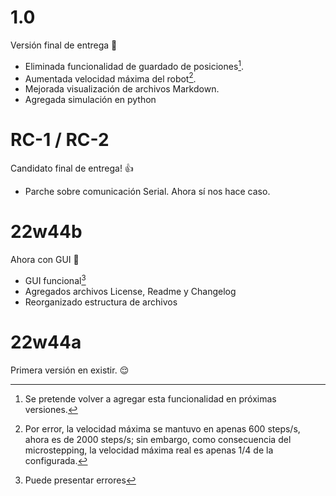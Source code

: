 # 1.0
Versión final de entrega :partying_face:
- Eliminada funcionalidad de guardado de posiciones[^volverá].
- Aumentada velocidad máxima del robot[^explicación].
- Mejorada visualización de archivos Markdown.
- Agregada simulación en python

# RC-1 / RC-2
Candidato final de entrega! 👍
- Parche sobre comunicación Serial. Ahora sí nos hace caso.

# 22w44b
Ahora con GUI :tada:
- GUI funcional[^buggeado]
- Agregados archivos License, Readme y Changelog
- Reorganizado estructura de archivos

# 22w44a
Primera versión en existir. :relieved:

[^volverá]: Se pretende volver a agregar esta funcionalidad en próximas versiones.
[^explicación]: Por error, la velocidad máxima se mantuvo en apenas 600 steps/s, ahora es de 2000 steps/s; sin embargo, como consecuencia del microstepping, la velocidad máxima real es apenas 1/4 de la configurada.
[^buggeado]: Puede presentar errores